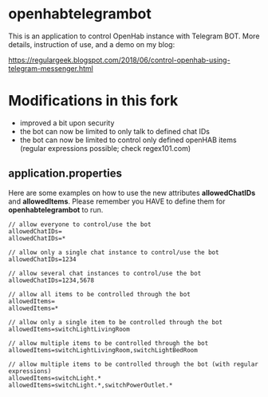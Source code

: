 # openhabtelegrambot

This is an application to control OpenHab instance with Telegram BOT.
More details, instruction of use, and a demo on my blog:

https://regulargeek.blogspot.com/2018/06/control-openhab-using-telegram-messenger.html

# Modifications in this fork
 - improved a bit upon security
 - the bot can now be limited to only talk to defined chat IDs
 - the bot can now be limited to control only defined openHAB items (regular expressions possible; check regex101.com)
 
## application.properties

Here are some examples on how to use the new attributes __allowedChatIDs__ and __allowedItems__. Please remember you HAVE to define them for __openhabtelegrambot__ to run.

```
// allow everyone to control/use the bot
allowedChatIDs=
allowedChatIDs=*

// allow only a single chat instance to control/use the bot
allowedChatIDs=1234

// allow several chat instances to control/use the bot
allowedChatIDs=1234,5678

// allow all items to be controlled through the bot
allowedItems=
allowedItems=*

// allow only a single item to be controlled through the bot
allowedItems=switchLightLivingRoom

// allow multiple items to be controlled through the bot
allowedItems=switchLightLivingRoom,switchLightBedRoom

// allow multiple items to be controlled through the bot (with regular expressions)
allowedItems=switchLight.*
allowedItems=switchLight.*,switchPowerOutlet.*
```